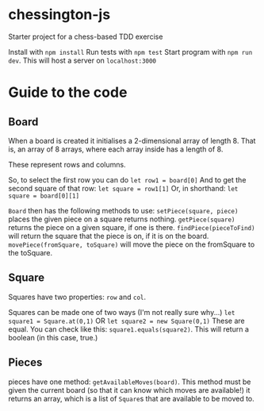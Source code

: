 # chessington-js

Starter project for a chess-based TDD exercise

Install with `npm install` Run tests with `npm test` Start program with
`npm run dev`. This will host a server on `localhost:3000`

# Guide to the code

## Board

When a board is created it initialises a 2-dimensional array of length 8.
That is, an array of 8 arrays, where each array inside has a length of 8.

These represent rows and columns.

So, to select the first row you can do `let row1 = board[0]` And to get the
second square of that row: `let square = row1[1]` Or, in shorthand:
`let square = board[0][1]`

`Board` then has the following methods to use: `setPiece(square, piece)`
places the given piece on a square returns nothing. `getPiece(square)`
returns the piece on a given square, if one is there.
`findPiece(pieceToFind)` will return the square that the piece is on, if it
is on the board. `movePiece(fromSquare, toSquare)` will move the piece on
the fromSquare to the toSquare.

## Square

Squares have two properties: `row` and `col`.

Squares can be made one of two ways (I'm not really sure why...)
`let square1 = Square.at(0,1)` OR `let square2 = new Square(0,1)` These are
equal. You can check like this: `square1.equals(square2)`. This will return
a boolean (in this case, true.)

## Pieces

pieces have one method: `getAvailableMoves(board)`. This method must be
given the current board (so that it can know which moves are available!) it
returns an array, which is a list of `Square`s that are available to be
moved to.
